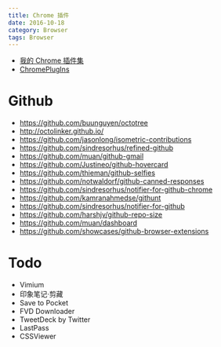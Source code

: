 ```yaml
---
title: Chrome 插件
date: 2016-10-18
category: Browser
tags: Browser
---
```


- [我的 Chrome 插件集](http://www.w3ctrain.com/2016/10/16/my-chrome-extension/)
- [ChromePlugIns](https://github.com/iuunhao/ChromePlugIns)


# Github
- https://github.com/buunguyen/octotree
- http://octolinker.github.io/
- https://github.com/jasonlong/isometric-contributions
- https://github.com/sindresorhus/refined-github
- https://github.com/muan/github-gmail
- https://github.com/Justineo/github-hovercard
- https://github.com/thieman/github-selfies
- https://github.com/notwaldorf/github-canned-responses
- https://github.com/sindresorhus/notifier-for-github-chrome
- https://github.com/kamranahmedse/githunt
- https://github.com/sindresorhus/notifier-for-github
- https://github.com/harshjv/github-repo-size
- https://github.com/muan/dashboard
- https://github.com/showcases/github-browser-extensions

# Todo
- Vimium
- 印象笔记·剪藏
- Save to Pocket
- FVD Downloader
- TweetDeck by Twitter
- LastPass
- CSSViewer
